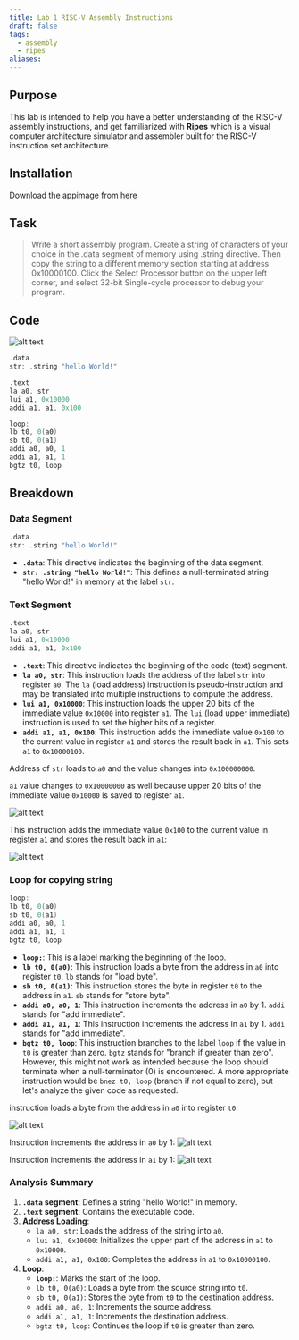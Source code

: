```yaml
---
title: Lab 1 RISC-V Assembly Instructions
draft: false
tags:
  - assembly
  - ripes
aliases:
---
```

## Purpose

This lab is intended to help you have a better understanding of the RISC-V assembly instructions, and get familiarized with **Ripes** which is a visual computer architecture simulator and assembler built for the RISC-V instruction set architecture.

## Installation

Download the appimage from [here](https://github.com/mortbopet/Ripes/releases)

## Task

> Write a short assembly program. Create a string of characters of your choice in the .data segment of memory using .string directive. Then copy the string to a different memory section starting at address 0x10000100. Click the Select Processor button on the upper left corner, and select 32-bit Single-cycle processor to debug your program.


## Code

![alt text](https://raw.githubusercontent.com/jadu101/jadu101.github.io/v4/Images/ComputerOrg/Screenshot%20from%202024-05-22%2014-22-36.png)


```c
.data
str: .string "hello World!"

.text
la a0, str
lui a1, 0x10000
addi a1, a1, 0x100

loop:
lb t0, 0(a0)
sb t0, 0(a1)
addi a0, a0, 1
addi a1, a1, 1
bgtz t0, loop
```

## Breakdown

### Data Segment

```c
.data
str: .string "hello World!"
```

- **`.data`**: This directive indicates the beginning of the data segment.
- **`str: .string "hello World!"`**: This defines a null-terminated string "hello World!" in memory at the label `str`.
### Text Segment

```c
.text
la a0, str
lui a1, 0x10000
addi a1, a1, 0x100
```

- **`.text`**: This directive indicates the beginning of the code (text) segment.
- **`la a0, str`**: This instruction loads the address of the label `str` into register `a0`. The `la` (load address) instruction is pseudo-instruction and may be translated into multiple instructions to compute the address.
- **`lui a1, 0x10000`**: This instruction loads the upper 20 bits of the immediate value `0x10000` into register `a1`. The `lui` (load upper immediate) instruction is used to set the higher bits of a register.
- **`addi a1, a1, 0x100`**: This instruction adds the immediate value `0x100` to the current value in register `a1` and stores the result back in `a1`. This sets `a1` to `0x10000100`.

Address of `str` loads to `a0` and the value changes into `0x100000000`.

`a1` value changes to `0x10000000` as well because upper 20 bits of the immediate value `0x10000` is saved to register `a1`.

![alt text](https://raw.githubusercontent.com/jadu101/jadu101.github.io/v4/Images/ComputerOrg/Screenshot%20from%202024-05-22%2014-10-49.png)



This instruction adds the immediate value `0x100` to the current value in register `a1` and stores the result back in `a1`:

![alt text](https://raw.githubusercontent.com/jadu101/jadu101.github.io/v4/Images/ComputerOrg/Screenshot%20from%202024-05-22%2014-11-02.png)




### Loop for copying string

```c
loop:
lb t0, 0(a0)
sb t0, 0(a1)
addi a0, a0, 1
addi a1, a1, 1
bgtz t0, loop
```

- **`loop:`**: This is a label marking the beginning of the loop.
- **`lb t0, 0(a0)`**: This instruction loads a byte from the address in `a0` into register `t0`. `lb` stands for "load byte".
- **`sb t0, 0(a1)`**: This instruction stores the byte in register `t0` to the address in `a1`. `sb` stands for "store byte".
- **`addi a0, a0, 1`**: This instruction increments the address in `a0` by 1. `addi` stands for "add immediate".
- **`addi a1, a1, 1`**: This instruction increments the address in `a1` by 1. `addi` stands for "add immediate".
- **`bgtz t0, loop`**: This instruction branches to the label `loop` if the value in `t0` is greater than zero. `bgtz` stands for "branch if greater than zero". However, this might not work as intended because the loop should terminate when a null-terminator (0) is encountered. A more appropriate instruction would be `bnez t0, loop` (branch if not equal to zero), but let's analyze the given code as requested.

instruction loads a byte from the address in `a0` into register `t0`:

![alt text](https://raw.githubusercontent.com/jadu101/jadu101.github.io/v4/Images/ComputerOrg/Screenshot%20from%202024-05-22%2014-17-24.png)




Instruction increments the address in `a0` by 1:
![alt text](https://raw.githubusercontent.com/jadu101/jadu101.github.io/v4/Images/ComputerOrg/Screenshot%20from%202024-05-22%2014-17-39.png)




Instruction increments the address in `a1` by 1:
![alt text](https://raw.githubusercontent.com/jadu101/jadu101.github.io/v4/Images/ComputerOrg/Screenshot%20from%202024-05-22%2014-17-50.png)


### Analysis Summary

1. **`.data` segment**: Defines a string "hello World!" in memory.
2. **`.text` segment**: Contains the executable code.
3. **Address Loading**:
    - `la a0, str`: Loads the address of the string into `a0`.
    - `lui a1, 0x10000`: Initializes the upper part of the address in `a1` to `0x10000`.
    - `addi a1, a1, 0x100`: Completes the address in `a1` to `0x10000100`.
4. **Loop**:
    - **`loop:`**: Marks the start of the loop.
    - `lb t0, 0(a0)`: Loads a byte from the source string into `t0`.
    - `sb t0, 0(a1)`: Stores the byte from `t0` to the destination address.
    - `addi a0, a0, 1`: Increments the source address.
    - `addi a1, a1, 1`: Increments the destination address.
    - `bgtz t0, loop`: Continues the loop if `t0` is greater than zero.